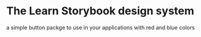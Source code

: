 # The Learn Storybook design system

a simple button packge to use in your applications with red and blue colors
